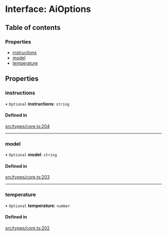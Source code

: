# Interface: AiOptions

## Table of contents

### Properties

- [instructions](../wiki/AiOptions#instructions)
- [model](../wiki/AiOptions#model)
- [temperature](../wiki/AiOptions#temperature)

## Properties

### instructions

• `Optional` **instructions**: `string`

#### Defined in

[src/types/core.ts:204](https://github.com/decisively-io/interview-sdk/blob/de8f2ee69dbcb31d956f391c52b0e0db7d4d25b4/src/types/core.ts#L204)

___

### model

• `Optional` **model**: `string`

#### Defined in

[src/types/core.ts:203](https://github.com/decisively-io/interview-sdk/blob/de8f2ee69dbcb31d956f391c52b0e0db7d4d25b4/src/types/core.ts#L203)

___

### temperature

• `Optional` **temperature**: `number`

#### Defined in

[src/types/core.ts:202](https://github.com/decisively-io/interview-sdk/blob/de8f2ee69dbcb31d956f391c52b0e0db7d4d25b4/src/types/core.ts#L202)
